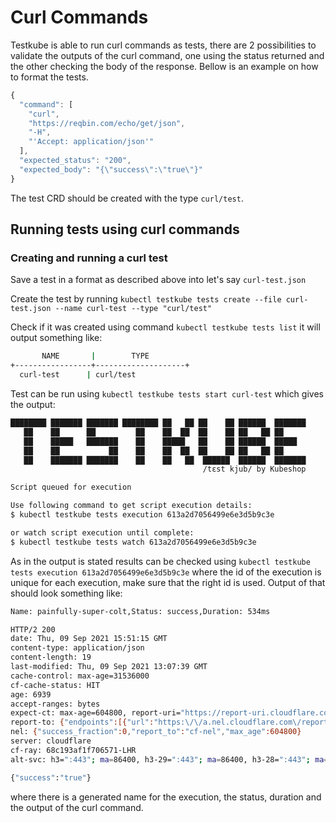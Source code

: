 # Curl Commands

Testkube is able to run curl commands as tests, there are 2 possibilities to validate the outputs of the curl command, one using the status returned and the other checking the body of the response. Bellow is an example on how to format the tests.

```js
{
  "command": [
    "curl",
    "https://reqbin.com/echo/get/json",
    "-H",
    "'Accept: application/json'"
  ],
  "expected_status": "200",
  "expected_body": "{\"success\":\"true\"}"
}
```

The test CRD should be created with the type `curl/test`.

## Running tests using curl commands

### Creating and running a curl test

Save a test in a format as described above into let's say `curl-test.json`

Create the test by running `kubectl testkube tests create --file curl-test.json --name curl-test --type "curl/test"`

Check if it was created using command `kubectl testkube tests list` it will output something like:

```sh
       NAME       |        TYPE         
+-----------------+--------------------+
  curl-test      | curl/test  
```

Test can be run using `kubectl testkube tests start curl-test` which gives the output:

```sh
████████ ███████ ███████ ████████ ██   ██ ██    ██ ██████  ███████ 
   ██    ██      ██         ██    ██  ██  ██    ██ ██   ██ ██      
   ██    █████   ███████    ██    █████   ██    ██ ██████  █████   
   ██    ██           ██    ██    ██  ██  ██    ██ ██   ██ ██      
   ██    ███████ ███████    ██    ██   ██  ██████  ██████  ███████ 
                                           /tɛst kjub/ by Kubeshop

Script queued for execution

Use following command to get script execution details:
$ kubectl testkube tests execution 613a2d7056499e6e3d5b9c3e

or watch script execution until complete:
$ kubectl testkube tests watch 613a2d7056499e6e3d5b9c3e
```

As in the output is stated results can be checked using `kubectl testkube tests execution 613a2d7056499e6e3d5b9c3e` where the id of the execution is unique for each execution, make sure that the right id is used. Output of that should look something like:

```sh
Name: painfully-super-colt,Status: success,Duration: 534ms

HTTP/2 200 
date: Thu, 09 Sep 2021 15:51:15 GMT
content-type: application/json
content-length: 19
last-modified: Thu, 09 Sep 2021 13:07:39 GMT
cache-control: max-age=31536000
cf-cache-status: HIT
age: 6939
accept-ranges: bytes
expect-ct: max-age=604800, report-uri="https://report-uri.cloudflare.com/cdn-cgi/beacon/expect-ct"
report-to: {"endpoints":[{"url":"https:\/\/a.nel.cloudflare.com\/report\/v3?s=OZHPfvLjuVhpklzeGvhs8Ic0w%2FJ1%2BKgMcXeichnmMt9lKxF%2Fkco%2FHD2Z2vWfvInH9IPNuAQpjKu1Roqy8efIhVztIhvBP14Wx4wdBsQhzxUe9znZ%2Fmanwsky5G3Q"}],"group":"cf-nel","max_age":604800}
nel: {"success_fraction":0,"report_to":"cf-nel","max_age":604800}
server: cloudflare
cf-ray: 68c193af1f706571-LHR
alt-svc: h3=":443"; ma=86400, h3-29=":443"; ma=86400, h3-28=":443"; ma=86400, h3-27=":443"; ma=86400

{"success":"true"}
```

where there is a generated name for the execution, the status, duration and the output of the curl command.
